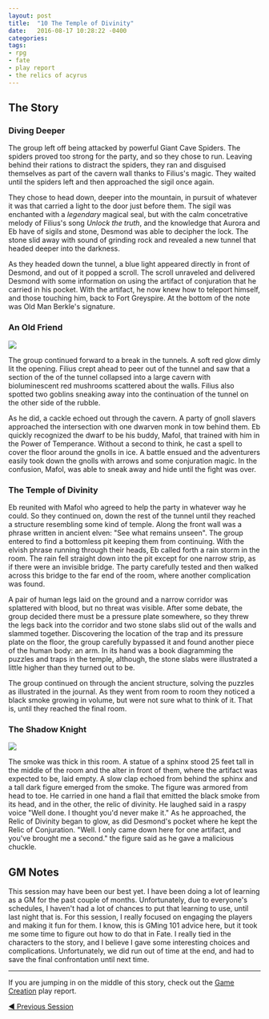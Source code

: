 ```yaml
---
layout: post
title:  "10 The Temple of Divinity"
date:   2016-08-17 10:28:22 -0400 
categories: 
tags: 
- rpg
- fate
- play report
- the relics of acyrus
---
```


## The Story

### Diving Deeper

The group left off being attacked by powerful Giant Cave Spiders. The spiders proved too
strong for the party, and so they chose to run. Leaving behind their rations to distract
the spiders, they ran and disguised themselves as part of the cavern wall thanks to 
Filius's magic. They waited until the spiders left and then approached the sigil once again.
<!--more--> 

They chose to head down, deeper into the mountain, in pursuit of whatever it was that
carried a light to the door just before them. The sigil was enchanted with a *legendary*
magical seal, but with the calm concetrative melody of Filius's song *Unlock the truth*, 
and the knowledge that Aurora and Eb have of sigils and stone, Desmond was able to decipher 
the lock. The stone slid away with sound of grinding rock and revealed a new tunnel that headed
deeper into the darkness.

As they headed down the tunnel, a blue light appeared directly in front of Desmond, and
out of it popped a scroll. The scroll unraveled and delivered Desmond with some information
on using the artifact of conjuration that he carried in his pocket. With the artifact, he
now knew how to teleport himself, and those touching him, back to Fort Greyspire. At the 
bottom of the note was Old Man Berkle's signature.

### An Old Friend

[<img src="{{site.baseurl}}/images/new-setup.jpg" class="right" />
]({{site.baseurl}}/images/new-setup.jpg)

The group continued forward to a break in the tunnels. A soft red glow dimly lit the
opening. Filius crept ahead to peer out of the tunnel and saw that a section of the
of the tunnel collapsed into a large cavern with bioluminescent red mushrooms scattered 
about the walls. Filius also spotted two goblins sneaking away into the continuation of 
the tunnel on the other side of the rubble. 

As he did, a cackle echoed out through the cavern. A party of gnoll slavers approached
the intersection with one dwarven monk in tow behind them. Eb quickly recognized the dwarf
to be his buddy, Mafol, that trained with him in the Power of Temperance. Without a second
to think, he cast a spell to cover the floor around the gnolls in ice. A battle ensued
and the adventurers easily took down the gnolls with arrows and some conjuration magic. 
In the confusion, Mafol, was able to sneak away and hide until the fight was over.

### The Temple of Divinity

Eb reunited with Mafol who agreed to help the party in whatever way he could. So they 
continued on, down the rest of the tunnel until they reached a structure resembling some 
kind of temple. Along the front wall was a phrase written in ancient elven: "See what
remains unseen". The group entered to find a bottomless pit keeping them from continuing. 
With the elvish phrase running through their heads, Eb called forth a rain storm in the
room. The rain fell straight down into the pit except for one narrow strip, as if there were 
an invisible bridge. The party carefully tested and then walked across this bridge to 
the far end of the room, where another complication was found.

A pair of human legs laid on the ground and a narrow corridor was splattered with blood,
but no threat was visible. After some debate, the group decided there must be a
pressure plate somewhere, so they threw the legs back into the corridor and two stone slabs 
slid out of the walls and slammed together. Discovering the location of the trap and its
pressure plate on the floor, the group carefully bypassed it and found another piece of 
the human body: an arm. In its hand was a book diagramming the puzzles and traps in the 
temple, although, the stone slabs were illustrated a little higher than they turned 
out to be.

The group continued on through the ancient structure, solving the puzzles as illustrated
in the journal. As they went from room to room they noticed a black smoke growing in
volume, but were not sure what to think of it. That is, until they reached the final
room.

### The Shadow Knight

[<img src="{{site.baseurl}}/images/shrine-of-divinity.jpg" class="left" />
]({{site.baseurl}}/images/shrine-of-divinity.jpg)

The smoke was thick in this room. A statue of a sphinx stood 25 feet tall in the middle 
of the room and the alter in front of them, where the artifact was expected to be, laid
empty. A slow clap echoed from behind the sphinx and a tall dark figure emerged from the
smoke. The figure was armored from head to toe. He carried in one hand a flail that 
emitted the black smoke from its head, and in the other, the relic of divinity. He laughed 
said in a raspy voice "Well done. I thought you'd never make it." As he approached, the 
Relic of Divinity began to glow, as did Desmond's pocket where he kept the Relic of 
Conjuration. "Well. I only came down here for one artifact, and you've brought me a 
second." the figure said as he gave a malicious chuckle.

## GM Notes

This session may have been our best yet. I have been doing a lot of learning as a GM for
the past couple of months. Unfortunately, due to everyone's schedules, I haven't had
a lot of chances to put that learning to use, until last night that is. For this session,
I really focused on engaging the players and making it fun for them. I know, this is GMing
101 advice here, but it took me some time to figure out how to do that in Fate. I really
tied in the characters to the story, and I believe I gave some interesting choices and 
complications. Unfortunately, we did run out of time at the end, and had to save the 
final confrontation until next time. 

---

If you are jumping in on the middle of this story, check out the 
<a href="{{site.baseurl}}/2016/05/27/setup.html">Game Creation</a> play report.<br />

<!--<a href="{{site.baseurl}}" class="right">Next Session &#9654;</a>-->
<a href="{{site.baseurl}}/2016/06/23/the-forgotten-tunnels.html">&#9664; Previous Session</a>
<br />
